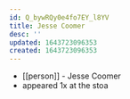 ```yaml
---
id: Q_bywRQy0e4fo7EY_l8YV
title: Jesse Coomer
desc: ''
updated: 1643723096353
created: 1643723096353
---
```



- [[person]] - Jesse Coomer
- appeared 1x at the stoa
